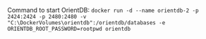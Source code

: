 Command to start OrientDB:
`docker run -d --name orientdb-2 -p 2424:2424 -p 2480:2480 -v "C:\DockerVolumes\orientdb":/orientdb/databases -e ORIENTDB_ROOT_PASSWORD=rootpwd orientdb`
